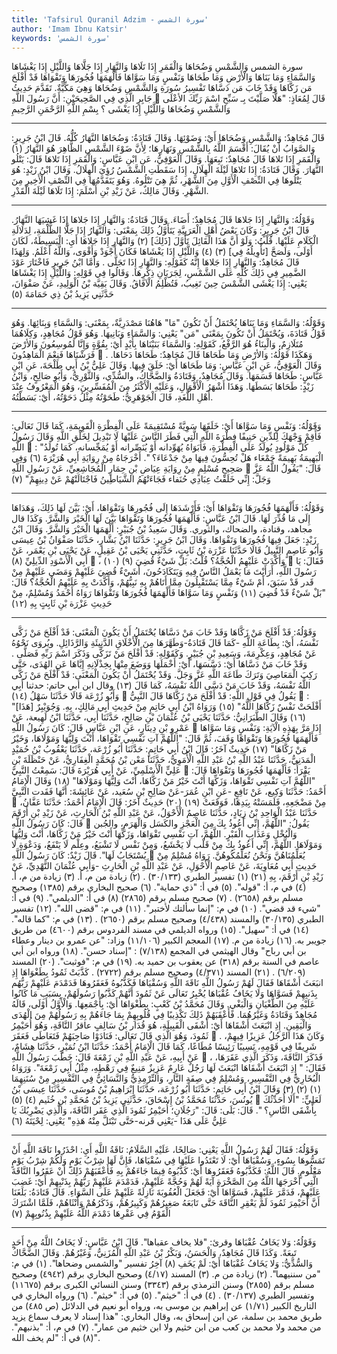 ```yaml
---
title: 'Tafsirul Quranil Adzim - سورة الشمس'
author: 'Imam Ibnu Katsir'
keywords: 'سورة الشمس'
---
```


سورة الشمس
وَالشَّمْسِ وَضُحَاهَا
وَالْقَمَرِ إِذَا تَلَاهَا
وَالنَّهَارِ إِذَا جَلَّاهَا
وَاللَّيْلِ إِذَا يَغْشَاهَا
وَالسَّمَاءِ وَمَا بَنَاهَا
وَالْأَرْضِ وَمَا طَحَاهَا
وَنَفْسٍ وَمَا سَوَّاهَا
فَأَلْهَمَهَا فُجُورَهَا وَتَقْوَاهَا
قَدْ أَفْلَحَ مَن زَكَّاهَا
وَقَدْ خَابَ مَن دَسَّاهَا
تَفْسِيرُ سُورَةِ وَالشَّمْسِ وَضُحَاهَا
وَهِيَ مَكِّيَّةٌ.
تَقَدَّمَ حَدِيثُ جَابِرٍ الَّذِي فِي الصَّحِيحَيْنِ: أَنَّ رَسُولَ اللَّهِ

قَالَ لِمُعَاذٍ: "هَلَّا صَلَّيْتَ بِـ
سَبِّحِ اسْمَ رَبِّكَ الأعْلَى
وَالشَّمْسِ وَضُحَاهَا
وَاللَّيْلِ إِذَا يَغْشَى
؟
بِسْمِ اللَّهِ الرَّحْمَنِ الرَّحِيمِ
* * *
قَالَ مُجَاهِدٌ:
وَالشَّمْسِ وَضُحَاهَا
أَيْ: وَضَوْئِهَا. وَقَالَ قَتَادَةُ:
وَضُحَاهَا
النَّهَارُ كُلُّهُ.
قَالَ ابْنُ جَرِيرٍ: وَالصَّوَابُ أَنْ يُقَالَ: أَقْسَمَ اللَّهُ بِالشَّمْسِ وَنَهَارِهَا؛ لِأَنَّ ضَوْءَ الشَّمْسِ الظَّاهِرَ هُوَ النَّهَارُ
(١)
وَالْقَمَرِ إِذَا تَلاهَا
قَالَ مُجَاهِدٌ: تَبِعَهَا. وَقَالَ الْعَوْفِيُّ، عَنِ ابْنِ عَبَّاسٍ:
وَالْقَمَرِ إِذَا تَلاهَا
قَالَ: يَتْلُو النَّهَارَ. وَقَالَ قَتَادَةُ:
إِذَا تَلاهَا
لَيْلَةَ الْهِلَالِ، إِذَا سَقَطَتِ الشَّمْسُ رُؤِيَ الْهِلَالُ.
وَقَالَ ابْنُ زَيْدٍ: هُوَ يَتْلُوهَا فِي النِّصْفِ الْأَوَّلِ مِنَ الشَّهْرِ، ثُمَّ هِيَ تَتْلُوهُ. وَهُوَ يَتَقَدَّمُهَا فِي النِّصْفِ الْأَخِيرِ مِنَ الشَّهْرِ.
وَقَالَ مَالِكٌ، عَنْ زَيْدِ بْنِ أَسْلَمَ: إِذَا تَلَاهَا لَيْلَةَ الْقَدْرِ.
* * *
وَقَوْلُهُ:
وَالنَّهَارِ إِذَا جَلاهَا
قَالَ مُجَاهِدٌ: أَضَاءَ. وَقَالَ قَتَادَةُ:
وَالنَّهَارِ إِذَا جَلاهَا
إِذَا غَشِيَهَا النَّهَارُ.
قَالَ ابْنُ جَرِيرٍ: وَكَانَ بَعْضُ أَهْلِ الْعَرَبِيَّةِ يَتَأَوَّلُ ذَلِكَ بِمَعْنَى: وَالنَّهَارُ إِذَا جَلَّا الظُّلْمَةِ، لِدَلَالَةِ الْكَلَامِ عَلَيْهَا.
قُلْتُ: وَلَوْ أَنَّ هَذَا الْقَائِلَ تَأَوَّلَ [ذَلِكَ]
(٢)
وَالنَّهَارِ إِذَا جَلاهَا
أَيِ: الْبَسِيطَةُ، لَكَانَ أَوْلَى، وَلَصَحَّ [تَأْوِيلُهُ فِي]
(٣)
(٤)
وَاللَّيْلِ إِذَا يَغْشَاهَا
فَكَانَ أَجْوَدْ وَأَقْوَى، وَاللَّهُ أَعْلَمُ. وَلِهَذَا قَالَ مُجَاهِدٌ:
وَالنَّهَارِ إِذَا جَلاهَا
إِنَّهُ كَقَوْلِهِ:
وَالنَّهَارِ إِذَا تَجَلَّى
.
وَأَمَّا ابْنُ جَرِيرٍ فَاخْتَارَ عَوْدَ الضَّمِيرِ فِي ذَلِكَ كُلِّهِ عَلَى الشَّمْسِ، لِجَرَيَانِ ذِكْرِهَا. وَقَالُوا فِي قَوْلِهِ:
وَاللَّيْلِ إِذَا يَغْشَاهَا
يَعْنِي: إِذَا يَغْشَى الشَّمْسَ حِينَ تَغِيبُ، فَتُظْلِمُ الْآفَاقُ.
وَقَالَ بَقِيَّة بْنُ الْوَلِيدِ، عَنْ صَفْوَانَ، حَدَّثَنِي يَزِيدُ بْنُ ذِي حَمَامَةَ
(٥)
* * *
وَقَوْلُهُ:
وَالسَّمَاءِ وَمَا بَنَاهَا
يُحْتَمَلُ أَنْ تَكُونَ "مَا" هَاهُنَا مَصْدَرِيَّةٌ، بِمَعْنَى: وَالسَّمَاءِ وَبِنَائِهَا. وَهُوَ قَوْلُ قَتَادَةَ، وَيُحْتَمَلُ أَنْ تَكُونَ بِمَعْنَى "مَن" يَعْنِي: وَالسَّمَاءِ وَبَانِيهَا. وَهُوَ قَوْلُ مُجَاهِدٍ، وَكِلَاهُمَا مُتَلَازِمٌ، وَالْبِنَاءُ هُوَ الرَّفْعُ، كَقَوْلِهِ:
وَالسَّمَاءَ بَنَيْنَاهَا بِأَيْدٍ
أَيْ: بِقُوَّةٍ
وَإِنَّا لَمُوسِعُونَ وَالأرْضَ فَرَشْنَاهَا فَنِعْمَ الْمَاهِدُونَ

.
وَهَكَذَا قَوْلُهُ:
وَالأرْضِ وَمَا طَحَاهَا
قَالَ مُجَاهِدٌ:
طَحَاهَا
دَحَاهَا. وَقَالَ الْعَوْفِيُّ، عَنِ ابْنِ عَبَّاسٍ:
وَمَا طَحَاهَا
أَيْ: خَلَقَ فِيهَا.
وَقَالَ عَلِيُّ بْنُ أَبِي طَلْحَةَ، عَنِ ابْنِ عَبَّاسٍ:
طَحَاهَا
قَسَمَهَا.
وَقَالَ مُجَاهِدٌ، وَقَتَادَةُ وَالضَّحَّاكُ، والسُّدِّي، وَالثَّوْرِيُّ، وَأَبُو صَالِحٍ، وَابْنُ زَيْدٍ:
طَحَاهَا
بَسَطَهَا.
وَهَذَا أَشْهَرُ الْأَقْوَالِ، وَعَلَيْهِ الْأَكْثَرُ مِنَ الْمُفَسِّرِينَ، وَهُوَ الْمَعْرُوفُ عِنْدَ أَهْلِ اللُّغَةِ، قَالَ الْجَوْهَرِيُّ: طَحَوْتُهُ مِثْلُ دَحَوْتُهُ، أَيْ: بَسَطْتُهُ.
* * *
وَقَوْلُهُ:
وَنَفْسٍ وَمَا سَوَّاهَا
أَيْ: خَلَقَهَا سَوِيَّةً مُسْتَقِيمَةً عَلَى الْفِطْرَةِ الْقَوِيمَةِ، كَمَا قَالَ تَعَالَى:
فَأَقِمْ وَجْهَكَ لِلدِّينِ حَنِيفًا فِطْرَةَ اللَّهِ الَّتِي فَطَرَ النَّاسَ عَلَيْهَا لَا تَبْدِيلَ لِخَلْقِ اللَّهِ
وَقَالَ رَسُولُ اللَّهِ

: "كُلُّ مَوْلُودٍ يُولَدُ عَلَى الْفِطْرَةِ، فَأَبَوَاهُ يُهَوِّدانه أَوْ يُنَصِّرانه أَوْ يُمَجِّسانه، كَمَا تُولَدُ الْبَهِيمَةُ بَهِيمَةً جَمْعَاء هَلْ تُحِسُّونَ فِيهَا مِنْ جَدْعَاءَ؟ ".
أَخْرَجَاهُ مِنْ رِوَايَةِ أَبِي هُرَيْرَةَ
(٦)
وَفِي صَحِيحِ مُسْلِمٍ مِنْ رِوَايَةِ عِيَاضِ بْنِ حِمَارٍ الْمُجَاشِعِيِّ، عَنْ رَسُولِ اللَّهِ

قَالَ: "يَقُولُ اللَّهُ عَزَّ وَجَلَّ: إِنِّي خَلَقْتُ عِبَادِي حُنَفاء فَجَاءَتْهُمُ الشَّيَاطِينُ فَاجْتَالَتْهُمْ عَنْ دِينِهِمْ"
(٧)
* * *
وَقَوْلُهُ:
فَأَلْهَمَهَا فُجُورَهَا وَتَقْوَاهَا
أَيْ: فَأَرْشَدَهَا إِلَى فُجُورِهَا وَتَقْوَاهَا، أَيْ: بَيَّنَ لَهَا ذَلِكَ، وَهَدَاهَا إِلَى مَا قُدِّرَ لَهَا.
قَالَ ابْنُ عَبَّاسٍ:
فَأَلْهَمَهَا فُجُورَهَا وَتَقْوَاهَا
بَيَّنَ لَهَا الْخَيْرَ وَالشَّرَّ. وَكَذَا قال مجاهد، وقتادة، والضحاك، والثوري.
وَقَالَ سَعِيدُ بْنُ جُبَيْرٍ: أَلْهَمَهَا الْخَيْرَ وَالشَّرَّ. وَقَالَ ابْنُ زَيْدٍ: جَعَلَ فِيهَا فُجُورَهَا وَتَقْوَاهَا.
وَقَالَ ابْنُ جَرِيرٍ: حَدَّثَنَا ابْنُ بَشَّارٍ، حَدَّثَنَا صَفْوَانُ بْنُ عِيسَى وَأَبُو عَاصِمٍ النَّبِيلُ قَالَا حَدَّثَنَا عَزْرَة بْنُ ثَابِتٍ، حَدَّثَنِي يَحْيَى بْنُ عَقِيلٍ، عَنْ يَحْيَى بْنِ يَعْمَر، عَنْ أَبِي الْأَسْوَدِ الدِّيلِيِّ
(٨)

، وَأَكَّدَتْ عَلَيْهِمُ الْحُجَّةُ؟ قُلْتُ: بَلْ شَيْءٌ قُضِيَ
(٩)
(١٠)

فَقَالَ: يَا رَسُولَ اللَّهِ، أَرَأَيْتَ مَا يَعْمَلُ النَّاسُ فِيهِ وَيَتَكَادَحُونَ، أَشَيْءٌ قُضِيَ عَلَيْهِمْ وَمَضَى عَلَيْهِمْ مِنْ قَدر قَدْ سَبَقَ، أَمْ شَيْءٌ مِمَّا يَسْتَقْبِلُونَ مِمَّا أَتَاهُمْ بِهِ نَبِيُّهُمْ، وَأَكَّدَتْ بِهِ عَلَيْهِمُ الْحُجَّةُ؟ قَالَ: "بَلْ شَيْءٌ قَدْ قُضِيَ
(١١)
وَنَفْسٍ وَمَا سَوَّاهَا فَأَلْهَمَهَا فُجُورَهَا وَتَقْوَاهَا
رَوَاهُ أَحْمَدُ وَمُسْلِمٌ، مِنْ حَدِيثِ عَزْرَة بْنِ ثَابِتٍ بِهِ
(١٢)
* * *
وَقَوْلُهُ:
قَدْ أَفْلَحَ مَنْ زَكَّاهَا وَقَدْ خَابَ مَنْ دَسَّاهَا
يُحْتَمَلُ أَنْ يَكُونَ الْمَعْنَى: قَدْ أَفْلَحَ مَنْ زَكَّى نَفْسَهُ، أَيْ: بِطَاعَةِ اللَّهِ -كَمَا قَالَ قَتَادَةُ-وَطَهَّرَهَا مِنَ الْأَخْلَاقِ الدَّنِيئَةِ وَالرَّذَائِلِ. ويُروَى نَحْوُهُ عَنْ مُجَاهِدٍ، وَعِكْرِمَةَ، وَسَعِيدِ بْنِ جُبَيْرٍ. وَكَقَوْلِهِ:
قَدْ أَفْلَحَ مَنْ تَزَكَّى وَذَكَرَ اسْمَ رَبِّهِ فَصَلَّى
.
وَقَدْ خَابَ مَنْ دَسَّاهَا
أَيْ: دَسَّسَهَا، أَيْ: أَخْمَلَهَا وَوَضَعَ مِنْهَا بِخِذْلَانِهِ إِيَّاهَا عَنِ الهُدَى، حَتَّى رَكِبَ الْمَعَاصِيَ وَتَرَكَ طَاعَةَ اللَّهِ عَزَّ وَجَلَّ.
وَقَدْ يُحْتَمَلُ أَنْ يَكُونَ الْمَعْنَى: قَدْ أَفْلَحَ مَنْ زَكَّى اللَّهُ نَفْسَهُ، وَقَدْ خَابَ مَنْ دَسَّى اللَّهُ نَفْسَهُ، كَمَا قَالَ
(١٣)
وقال ابن أبي حاتم: حدثنا أَبِي وَأَبُو زُرْعَة قَالَا حَدَّثَنَا سَهْلُ
(١٤)

يَقُولُ فِي قَوْلِ اللَّهِ:
قَدْ أَفْلَحَ مَنْ زَكَّاهَا
قَالَ النَّبِيُّ

: "أَفْلَحَتْ نَفْسٌ زَكَّاهَا اللَّهُ"
(١٥)
وَرَوَاهُ ابْنُ أَبِي حَاتِمٍ مِنْ حَدِيثِ أَبِي مَالِكٍ، بِهِ. وَجُوَيْبِرٌ [هَذَا]
(١٦)
وَقَالَ الطَّبَرَانِيُّ: حَدَّثَنَا يَحْيَى بْنُ عُثْمَانَ بْنِ صَالِحٍ، حَدَّثَنَا أَبِي، حَدَّثَنَا ابْنُ لَهِيعة، عَنْ عَمْرِو بْنِ دِينَارٍ، عَنِ ابْنِ عَبَّاسٍ قَالَ: كَانَ رَسُولُ اللَّهِ

إِذَا مَرَّ بِهَذِهِ الْآيَةِ:
وَنَفْسٍ وَمَا سَوَّاهَا فَأَلْهَمَهَا فُجُورَهَا وَتَقْوَاهَا
وَقَفَ، ثُمَّ قَالَ: "اللَّهُمَّ آتِ نَفْسِي تَقْوَاهَا، أَنْتَ وَلِيُّهَا وَمَوْلَاهَا، وَخَيْرُ مَنْ زَكَّاهَا"
(١٧)
حَدِيثٌ آخَرُ: قَالَ ابْنُ أَبِي حَاتِمٍ: حَدَّثَنَا أَبُو زُرْعَة، حَدَّثَنَا يَعْقُوبُ بْنُ حُمَيْدٍ الْمَدَنِيُّ، حَدَّثَنَا عَبْدُ اللَّهِ بْنُ عَبْدِ اللَّهِ الْأُمَوِيُّ، حَدَّثَنَا مَعْن بْنُ مُحَمَّدٍ الْغِفَارِيُّ، عَنْ حَنْظَلَةَ بْنِ عَلِيٍّ الْأَسْلَمِيِّ، عَنْ أَبِي هُرَيْرَةَ قَالَ: سَمِعْتُ النَّبِيَّ

يَقْرَأُ:
فَأَلْهَمَهَا فُجُورَهَا وَتَقْوَاهَا
قَالَ: "اللَّهُمَّ آتِ نَفْسِي تَقْوَاهَا، وَزَكِّهَا أَنْتَ خَيْرُ مَنْ زَكَّاهَا، أَنْتَ وَلِيُّهَا وَمَوْلَاهَا"
(١٨)
وَقَالَ الْإِمَامُ أَحْمَدُ: حَدَّثَنَا وَكِيع، عَنْ نَافِعٍ -عَنِ ابْنِ عُمَرَ-عَنْ صَالِحِ بْنِ سُعَيد، عَنْ عَائِشَةَ: أَنَّهَا فَقَدت النَّبِيَّ

مِنْ مَضْجَعِهِ، فَلَمَسَتْهُ بِيَدِهَا، فَوَقَعَتْ
(١٩)
(٢٠)
حَدِيثٌ آخَرُ: قَالَ الْإِمَامُ أَحْمَدُ: حَدَّثَنَا عَفَّانُ، حَدَّثَنَا عَبْدُ الْوَاحِدِ بْنُ زِيَادٍ، حَدَّثَنَا عَاصِمٌ الْأَحْوَلُ، عَنْ عَبْدِ اللَّهِ بْنُ الْحَارِثِ، عَنْ زَيْدِ بْنِ أَرْقَمَ قَالَ: كَانَ رَسُولُ اللَّهِ

يَقُولُ: "اللَّهُمَّ، إِنِّي أَعُوذُ بِكَ مِنَ الْعَجْزِ والكَسَل وَالْهَرَمِ، والجُبن وَالْبُخْلِ وَعَذَابِ الْقَبْرِ. اللَّهُمَّ، آتِ نَفْسِي تَقْوَاهَا، وَزَكِّهَا أَنْتَ خَيْرُ مَنْ زَكَّاهَا، أَنْتَ وَلِيُّهَا وَمَوْلَاهَا. اللَّهُمَّ، إِنِّي أَعُوذُ بِكَ مِنْ قَلْب لَا يَخْشَعُ، وَمِنْ نَفْس لَا تَشْبَعُ، وعِلْم لَا يَنْفَعُ، وَدَعْوَةٍ لَا يُسْتَجَابُ لَهَا". قَالَ زَيْدٌ: كَانَ رَسُولُ اللَّهِ

يُعَلِّمُنَاهُنَّ وَنَحْنُ نُعَلِّمُكُوهُنَّ.
رَوَاهُ مُسْلِمٌ مِنْ حَدِيثِ أَبِي مُعَاوِيَةَ، عَنْ عَاصِمٍ الْأَحْوَلِ، عَنْ عَبْدِ اللَّهِ بْنِ الْحَارِثِ -وَأَبِي عُثْمَانَ النَّهْدِيِّ، عَنْ زَيْدِ بْنِ أَرْقَمَ، بِهِ
(٢١)
(١)
تفسير الطبري (٣٠/١٣٣) .
(٢)
زيادة من م، أ.
(٣)
زيادة من م، أ.
(٤)
في م، أ: "قوله".
(٥)
في أ: "ذي حماية".
(٦)
صحيح البخاري برقم (١٣٨٥) وصحيح مسلم برقم (٢٦٥٨) .
(٧)
صحيح مسلم برقم (٢٨٦٥)
(٨)
في أ: "الديلمي".
(٩)
في أ: "شيء قد قضي".
(١٠)
في م: "إنما سألتك لأختبر".
(١١)
في م: "قضى الله".
(١٢)
تفسير الطبري (٣٠/١٣٥) والمسند (٤/٤٣٨) وصحيح مسلم برقم (٢٦٥٠) .
(١٣)
في م: "كما قاله".
(١٤)
في أ: "سهيل".
(١٥)
ورواه الديلمي في مسند الفردوس برقم (٤٦٠٠) من طريق جويبر به.
(١٦)
زيادة من م.
(١٧)
المعجم الكبير (١١/١٠٦) وزاد: "عن عمرو بن دينار وعطاء بن أبي رباح" وقال الهيثمي في المجمع (٧/١٣٨) : "إسناد حسن".
(١٨)
ورواه ابن أبي عاصم في السنة برقم (٣١٨) عن يعقوب بن حميد به.
(١٩)
في م: "فوثبت".
(٢٠)
المسند (٦/٢٠٩) .
(٢١)
المسند (٤/٣٧١) وصحيح مسلم برقم (٢٧٢٢) .
كَذَّبَتْ ثَمُودُ بِطَغْوَاهَا
إِذِ انبَعَثَ أَشْقَاهَا
فَقَالَ لَهُمْ رَسُولُ اللَّهِ نَاقَةَ اللَّهِ وَسُقْيَاهَا
فَكَذَّبُوهُ فَعَقَرُوهَا فَدَمْدَمَ عَلَيْهِمْ رَبُّهُم بِذَنبِهِمْ فَسَوَّاهَا
وَلَا يَخَافُ عُقْبَاهَا
يُخْبِرُ تَعَالَى عَنْ ثَمُودَ أَنَّهُمْ كَذَّبُوا رَسُولَهُمْ، بِسَبَبِ مَا كَانُوا عَلَيْهِ مِنَ الطُّغْيَانِ وَالْبَغْيِ.
وَقَالَ مُحَمَّدُ بْنُ كَعْبٍ:
بِطَغْوَاهَا
أَيْ: بِأَجْمَعِهَا.
وَالْأَوَّلُ أَوْلَى، قَالَهُ مُجَاهِدٌ وَقَتَادَةُ وَغَيْرُهُمَا. فَأَعْقَبَهُمْ ذَلِكَ تَكْذِيبًا فِي قُلُوبِهِمْ بِمَا جَاءَهُمْ بِهِ رَسُولُهُمْ مِنَ الْهُدَى وَالْيَقِينِ.
إِذِ انْبَعَثَ أَشْقَاهَا
أَيْ: أَشْقَى الْقَبِيلَةِ، هُوَ قُدَار بْنُ سَالِفٍ عاقرُ النَّاقَةِ، وَهُوَ أُحَيْمِرُ ثَمُودَ، وَهُوَ الَّذِي قَالَ تَعَالَى:
فَنَادَوْا صَاحِبَهُمْ فَتَعَاطَى فَعَقَرَ

. وَكَانَ هَذَا الرَّجُلُ عَزِيزًا فِيهِمْ، شَرِيفًا فِي قَوْمِهِ، نَسِيبًا رَئِيسًا مُطَاعًا، كَمَا قَالَ الْإِمَامُ أَحْمَدُ:
حَدَّثَنَا ابْنُ نُمَيْرٍ، حَدَّثَنَا هِشَامٌ، عَنْ أَبِيهِ، عَنْ عَبْدِ اللَّهِ بْنِ زَمْعَةَ قَالَ: خَطَبَ رَسُولُ اللَّهِ

، فَذَكَرَ النَّاقَةَ، وَذَكَرَ الَّذِي عَقَرَهَا، فَقَالَ: "
إِذِ انْبَعَثَ أَشْقَاهَا
انْبَعَثَ لَهَا رَجُلٌ عَارِمٌ عَزِيزٌ مَنِيعٌ فِي رَهْطِهِ، مِثْلُ أَبِي زَمْعَةَ".
وَرَوَاهُ الْبُخَارِيُّ فِي التَّفْسِيرِ، وَمُسْلِمٌ فِي صِفَةِ النَّارِ، وَالتِّرْمِذِيُّ وَالنَّسَائِيُّ فِي التَّفْسِيرِ مِنْ سُنَنِهِمَا
(١)
(٢)
(٣)
وَقَالَ ابْنُ أَبِي حَاتِمٍ: حَدَّثَنَا أَبُو زُرْعَة، حَدَّثَنَا إِبْرَاهِيمُ بْنُ مُوسَى، حَدَّثَنَا عِيسَى بْنُ يُونُسَ، حَدَّثَنَا مُحَمَّدُ بْنُ إِسْحَاقَ، حَدَّثَنِي يَزِيدُ بْنُ مُحَمَّدِ بْنِ خُثَيم
(٤)
(٥)

لَعَلِيٍّ: "أَلَا أُحَدِّثُكَ بِأَشْقَى النَّاسِ؟ ". قَالَ: بَلَى: قَالَ: "رَجُلَانِ؛ أُحَيْمِرُ ثَمُودَ الَّذِي عَقَر النَّاقَةَ، وَالَّذِي يَضْرِبُكَ يَا عَلِيُّ عَلَى هَذَا -يَعْنِي قَرنه-حَتَّى تَبْتَلَّ مِنْهُ هَذِهِ" يَعْنِي: لِحْيَتَهُ
(٦)
* * *
وَقَوْلُهُ:
فَقَالَ لَهُمْ رَسُولُ اللَّهِ
يَعْنِي: صَالِحًا، عَلَيْهِ السَّلَامُ:
نَاقَةُ اللَّهِ
أَيِ: احْذَرُوا نَاقَةَ اللَّهِ أَنْ تَمَسُّوهَا بِسُوءٍ،
وَسُقْيَاهَا
أَيْ: لَا تَعْتَدُوا عَلَيْهَا فِي سُقْيَاهَا، فَإِنَّ لَهَا شِرْبُ يَوْمٍ وَلَكُمْ شِرْبُ يَوْمٍ مَعْلُومٍ. قَالَ اللَّهُ:
فَكَذَّبُوهُ فَعَقَرُوهَا
أَيْ: كَذَّبُوهُ فِيمَا جَاءَهُمْ بِهِ فَأَعْقَبَهُمْ ذَلِكَ أَنْ عَقَرُوا النَّاقَةَ الَّتِي أَخْرَجَهَا اللَّهُ مِنَ الصَّخْرَةِ آيَةً لَهُمْ وَحُجَّةً عَلَيْهِمْ،
فَدَمْدَمَ عَلَيْهِمْ رَبُّهُمْ بِذَنْبِهِمْ
أَيْ: غَضِبَ عَلَيْهِمْ، فَدَمَّرَ عَلَيْهِمْ،
فَسَوَّاهَا
أَيْ: فَجَعَلَ الْعُقُوبَةَ نَازِلَةً عَلَيْهِمْ عَلَى السَّوَاءِ.
قَالَ قَتَادَةُ: بَلَغَنَا أَنَّ أُحَيْمِرَ ثَمُودَ لَمْ يَعْقِرِ النَّاقَةَ حَتَّى تَابَعَهُ صَغِيرُهُمْ وَكَبِيرُهُمْ، وَذَكَرُهُمْ وَأُنْثَاهُمْ، فَلَمَّا اشْتَرَكَ الْقَوْمُ فِي عَقْرِهَا دَمْدَمَ اللَّهُ عَلَيْهِمْ بِذُنُوبِهِمْ
(٧)
* * *
وَقَوْلُهُ:
وَلا يَخَافُ عُقْبَاهَا
وقرئ: "فلا يخاف عقباها".
قَالَ ابْنُ عَبَّاسٍ: لَا يَخَافُ اللَّهُ مِنْ أَحَدٍ تَبِعَةً. وَكَذَا قَالَ مُجَاهِدٌ، وَالْحَسَنُ، وَبَكْرُ بْنُ عَبْدِ اللَّهِ الْمُزَنِيُّ، وَغَيْرُهُمْ.
وَقَالَ الضَّحَّاكُ وَالسُّدِّيُّ:
وَلا يَخَافُ عُقْبَاهَا
أَيْ: لَمْ يَخَفِ
(٨)
آخِرُ تفسير "والشمس وضحاها".
(١)
في م: "من سننيهما".
(٢)
زيادة من م.
(٣)
المسند (٤/١٧) وصحيح البخاري برقم (٤٩٤٢) وصحيح مسلم برقم (٢٨٥٥) وسنن الترمذي برقم (٣٣٤٣) وسنن النسائي الكبرى برقم (١١٦٧٥) وتفسير الطبري (٣٠/١٣٧) .
(٤)
في أ: "خيثم".
(٥)
في أ: "خيثم".
(٦)
ورواه البخاري في التاريخ الكبير (١/٧١) عن إبراهيم بن موسى به، ورواه أبو نعيم في الدلائل (ص ٤٨٥) من طريق محمد بن سلمة، عن ابن إسحاق به، وقال البخاري: "هذا إسناد لا يعرف سماع يزيد من محمد ولا محمد بن كعب من ابن خثيم ولا ابن خثيم من عمار".
(٧)
في م، أ: "بذنبهم".
(٨)
في أ: "لم يخف الله".